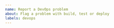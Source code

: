 ```yaml
---
name: Report a DevOps problem
about: Flag a problem with build, test or deploy
labels: devops
---
```

